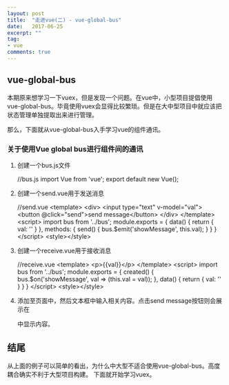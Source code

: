 ```yaml
---
layout: post
title:  "走进vue(二) - vue-global-bus"
date:   2017-06-25
excerpt: ""
tag:
- vue
comments: true
---
```


## vue-global-bus

本期原来想学习一下vuex，但是发现一个问题。在vue中，小型项目提倡使用vue-global-bus。毕竟使用vuex会显得比较繁琐。但是在大中型项目中就应该把状态管理单独提取出来进行管理。

那么，下面就从vue-global-bus入手学习vue的组件通讯。

### 关于使用Vue global bus进行组件间的通讯
1. 创建一个bus.js文件

    //bus.js
    import Vue from 'vue';
    export default new Vue();

2. 创建一个send.vue用于发送消息

    //send.vue
    &lt;template&gt;
    &lt;div&gt;
        &lt;input type="text" v-model="val"&gt;
        &lt;button @click="send">send message&lt;/button&gt;
    &lt;/div&gt;
    &lt;/template&gt;
    &lt;script&gt;
    import bus from '../bus';
    module.exports = {
        data() {
            return {
                val: ''
            }
        },
        methods: {
            send() {
                bus.$emit('showMessage', this.val);
            }
        }
    }
    &lt;/script&gt;
    &lt;style&gt;&lt;/style&gt;

3. 创建一个receive.vue用于接收消息

    //receive.vue
    &lt;template&gt;
    &lt;p&gt;{{val}}&lt;/p&gt;
    &lt;/template&gt;
    &lt;script&gt;
    import bus from '../bus';
    module.exports = {
        created() {
            bus.$on('showMessage', val => (this.val = val));
        },
        data() {
            return {
                val: ''
            }
        }
    }
    &lt;/script&gt;
    &lt;style&gt;&lt;/style&gt;

4. 添加至页面中，然后文本框中输入相关内容。点击send message按钮则会展示在<p></p>中显示内容。

## 结尾
从上面的例子可以简单的看出，为什么中大型不适合使用vue-global-bus。高度耦合确实不利于大型项目构建。
下面就开始学习vuex。
